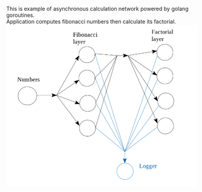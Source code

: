 This is example of asynchronous calculation network powered by golang goroutines.<br/>
Application computes fibonacci numbers then calculate its factorial.<br/>
![alt text](https://github.com/geneva-lake/async-network/blob/master/network.png)
